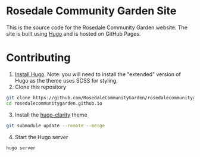 # Rosedale Community Garden Site

This is the source code for the Rosedale Community Garden website. The site is built using [Hugo](https://gohugo.io/) and is hosted on GitHub Pages.

# Contributing

1. [Install Hugo](https://gohugo.io/overview/installing/). Note: you will need to install the "extended" version of Hugo as the theme uses SCSS for styling.
2. Clone this repository

```bash
git clone https://github.com/RosedaleCommunityGarden/rosedalecommunitygarden.github.io.git
cd rosedalecommunitygarden.github.io
```

3. Install the [hugo-clarity](https://github.com/chipzoller/hugo-clarity) theme

```bash
git submodule update --remote --merge
```

4. Start the Hugo server

```bash
hugo server
```

